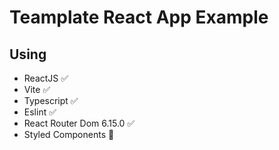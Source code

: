 # Teamplate React App Example

## Using
   - ReactJS ✅
   - Vite ✅
   - Typescript ✅
   - Eslint ✅
   - React Router Dom 6.15.0 ✅
   - Styled Components 🔄